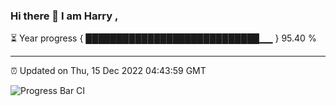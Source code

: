 ### Hi there 👋 I am Harry , 

⏳ Year progress { ████████████████████████████▁▁ } 95.40 %

---

⏰ Updated on Thu, 15 Dec 2022 04:43:59 GMT

![Progress Bar CI](https://github.com/duykhang68/duykhang68/workflows/Progress%20Bar%20CI/badge.svg)
